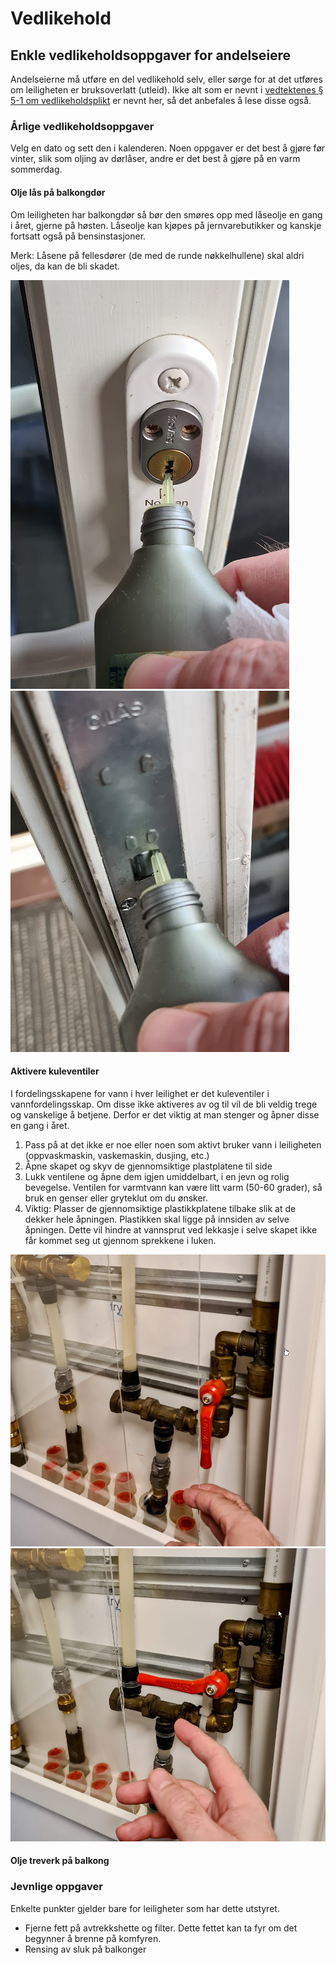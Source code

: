 # Vedlikehold

## Enkle vedlikeholdsoppgaver for andelseiere

Andelseierne må utføre en del vedlikehold selv, eller sørge for at det utføres om leiligheten er bruksoverlatt (utleid). Ikke alt som er nevnt i [vedtektenes § 5-1 om vedlikeholdsplikt](https://badebakken.no/informasjon/vedtekter-og-regler/) er nevnt her, så det anbefales å lese disse også.

### Årlige vedlikeholdsoppgaver

Velg en dato og sett den i kalenderen. Noen oppgaver er det best å gjøre før vinter, slik som oljing av dørlåser, andre er det best å gjøre på en varm sommerdag.

#### Olje lås på balkongdør

Om leiligheten har balkongdør så bør den smøres opp med låseolje en gang i året, gjerne på høsten. Låseolje kan kjøpes på jernvarebutikker og kanskje fortsatt også på bensinstasjoner.

Merk: Låsene på fellesdører (de med de runde nøkkelhullene) skal aldri oljes, da kan de bli skadet.

![Alt text](BalkongDoerOlje1.png)
![Alt text](BalkongDoerOlje2.png)

#### Aktivere kuleventiler

I fordelingsskapene for vann i hver leilighet er det kuleventiler i vannfordelingsskap. Om disse ikke aktiveres av og til vil de bli veldig trege og vanskelige å betjene. Derfor er det viktig at man stenger og åpner disse en gang i året.

1. Pass på at det ikke er noe eller noen som aktivt bruker vann i leiligheten (oppvaskmaskin, vaskemaskin, dusjing, etc.)
2. Åpne skapet og skyv de gjennomsiktige plastplatene til side
3. Lukk ventilene og åpne dem igjen umiddelbart, i en jevn og rolig bevegelse. Ventilen for varmtvann kan være litt varm (50-60 grader), så bruk en genser eller gryteklut om du ønsker.
4. Viktig: Plasser de gjennomsiktige plastikkplatene tilbake slik at de dekker hele åpningen. Plastikken skal ligge på innsiden av selve åpningen. Dette vil hindre at vannsprut ved lekkasje i selve skapet ikke får kommet seg ut gjennom sprekkene i luken.

![Alt text](Kuleventil_1.png)
![Alt text](Kuleventil_2.png)

#### Olje treverk på balkong



### Jevnlige oppgaver

Enkelte punkter gjelder bare for leiligheter som har dette utstyret.

* Fjerne fett på avtrekkshette og filter. Dette fettet kan ta fyr om det begynner å brenne på komfyren.
* Rensing av sluk på balkonger
